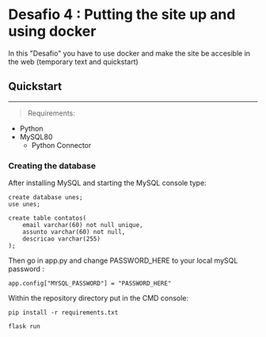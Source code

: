 # Desafio 4 : Putting the site up and using docker

In this "Desafio" you have to use docker and make the site be accesible in the web
(temporary text and quickstart)

## Quickstart

---

>Requirements:

- Python
- MySQL80
  - Python Connector
  
[//]: # (breaklist)

### Creating the database

After installing MySQL and starting the MySQL console type:

    create database unes;
    use unes;

    create table contatos(
        email varchar(60) not null unique,
        assunto varchar(60) not null,
        descricao varchar(255)
    );

Then go in app.py and change PASSWORD_HERE to your local  mySQL password :

    app.config["MYSQL_PASSWORD"] = "PASSWORD_HERE" 

Within the repository directory put in the CMD console:

    pip install -r requirements.txt

    flask run
